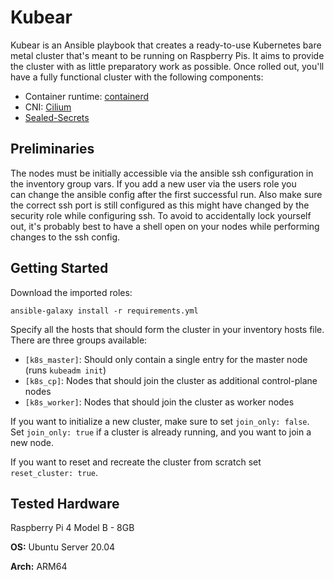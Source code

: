 # Kubear 
Kubear is an Ansible playbook that creates a ready-to-use Kubernetes 
bare metal cluster that's meant to be running on Raspberry Pis. It aims to provide the 
cluster with as little preparatory work as possible. Once rolled out,
you'll have a fully functional cluster with the following components:

- Container runtime: [containerd](https://github.com/containerd/containerd)
- CNI: [Cilium](https://cilium.io/) 
- [Sealed-Secrets](https://github.com/bitnami-labs/sealed-secrets)

## Preliminaries
The nodes must be initially accessible via the ansible ssh configuration
in the inventory group vars. If you add a new user via the users role you  
can change the ansible config after the first successful run. Also make 
sure the correct ssh port is still configured as this might have changed
by the security role while configuring ssh. To avoid to accidentally lock 
yourself out, it's probably best to have a shell open on your nodes while
performing changes to the ssh config.

## Getting Started
Download the imported roles:
```
ansible-galaxy install -r requirements.yml
```

Specify all the hosts that should form the cluster in your inventory
hosts file. There are three groups available:
- `[k8s_master]`: Should only contain a single entry for the master node (runs `kubeadm init`)
- `[k8s_cp]`: Nodes that should join the cluster as additional control-plane nodes
- `[k8s_worker]`: Nodes that should join the cluster as worker nodes

If you want to initialize a new cluster, make sure
to set `join_only: false`. Set `join_only: true` if a cluster is 
already running, and you want to join a new node.

If you want to reset and recreate the cluster from scratch set `reset_cluster: true`.

## Tested Hardware
Raspberry Pi 4 Model B - 8GB

**OS:** Ubuntu Server 20.04

**Arch:** ARM64